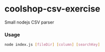 # coolshop-csv-exercise
Small nodejs CSV parser
### Usage
```bash
node index.js [fileDir] [column] [searchKey]
```